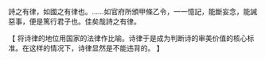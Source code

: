 詩之有律，如國之有律也。……如官府所頒甲條乙令，一一憶記，能斷妄念，能誡惡事，便是篤行君子也。佳矣哉詩之有律。

【
将诗律的地位用国家的法律作比喻。诗律于是成为判断诗的审美价值的核心标准。在这样的情况下，诗律显然是不能违背的。
】